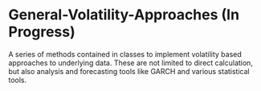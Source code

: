 # General-Volatility-Approaches (In Progress)
A series of methods contained in classes to implement volatility based approaches to underlying data. 
These are not limited to direct calculation, but also analysis and forecasting tools like GARCH and various statistical tools.
